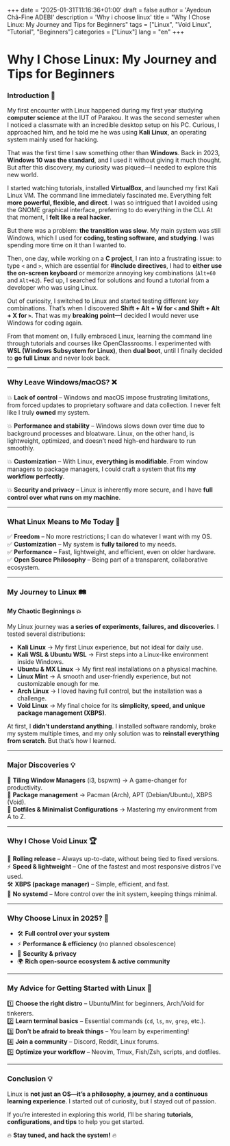 +++
date = '2025-01-31T11:16:36+01:00'
draft = false
author = 'Ayedoun Châ-Fine ADEBI'
description = 'Why i choose linux'
title = "Why I Chose Linux: My Journey and Tips for Beginners"
tags = ["Linux", "Void Linux", "Tutorial", "Beginners"]
categories = ["Linux"]
lang = "en"
+++


# **Why I Chose Linux: My Journey and Tips for Beginners**  

### **Introduction** 🌱  

My first encounter with Linux happened during my first year studying **computer science** at the IUT of Parakou. It was the second semester when I noticed a classmate with an incredible desktop setup on his PC. Curious, I approached him, and he told me he was using **Kali Linux**, an operating system mainly used for hacking.  

That was the first time I saw something other than **Windows**. Back in 2023, **Windows 10 was the standard**, and I used it without giving it much thought. But after this discovery, my curiosity was piqued—I needed to explore this new world.  

I started watching tutorials, installed **VirtualBox**, and launched my first Kali Linux VM. The command line immediately fascinated me. Everything felt **more powerful, flexible, and direct**. I was so intrigued that I avoided using the GNOME graphical interface, preferring to do everything in the CLI. At that moment, I **felt like a real hacker**.  

But there was a problem: **the transition was slow**. My main system was still Windows, which I used for **coding, testing software, and studying**. I was spending more time on it than I wanted to.  

Then, one day, while working on a **C project**, I ran into a frustrating issue: to type `<` and `>`, which are essential for **#include directives**, I had to **either use the on-screen keyboard** or memorize annoying key combinations (`Alt+60` and `Alt+62`). Fed up, I searched for solutions and found a tutorial from a developer who was using Linux.  

Out of curiosity, I switched to Linux and started testing different key combinations. That’s when I discovered **Shift + Alt + W for `<` and Shift + Alt + X for `>`**. That was my **breaking point**—I decided I would never use Windows for coding again.  

From that moment on, I fully embraced Linux, learning the command line through tutorials and courses like OpenClassrooms. I experimented with **WSL (Windows Subsystem for Linux)**, then **dual boot**, until I finally decided to **go full Linux** and never look back.  

---

### **Why Leave Windows/macOS?** ❌  

💥 **Lack of control** – Windows and macOS impose frustrating limitations, from forced updates to proprietary software and data collection. I never felt like I truly **owned** my system.  

💥 **Performance and stability** – Windows slows down over time due to background processes and bloatware. Linux, on the other hand, is lightweight, optimized, and doesn’t need high-end hardware to run smoothly.  

💥 **Customization** – With Linux, **everything is modifiable**. From window managers to package managers, I could craft a system that fits **my workflow perfectly**.  

💥 **Security and privacy** – Linux is inherently more secure, and I have **full control over what runs on my machine**.  

---

### **What Linux Means to Me Today** 🚀  

✅ **Freedom** – No more restrictions; I can do whatever I want with my OS.  
✅ **Customization** – My system is **fully tailored** to my needs.  
✅ **Performance** – Fast, lightweight, and efficient, even on older hardware.  
✅ **Open Source Philosophy** – Being part of a transparent, collaborative ecosystem.  

---

### **My Journey to Linux** 🛤️  

#### **My Chaotic Beginnings** 💥  
My Linux journey was **a series of experiments, failures, and discoveries**. I tested several distributions:  

- **Kali Linux** → My first Linux experience, but not ideal for daily use.  
- **Kali WSL & Ubuntu WSL** → First steps into a Linux-like environment inside Windows.  
- **Ubuntu & MX Linux** → My first real installations on a physical machine.  
- **Linux Mint** → A smooth and user-friendly experience, but not customizable enough for me.  
- **Arch Linux** → I loved having full control, but the installation was a challenge.  
- **Void Linux** → My final choice for its **simplicity, speed, and unique package management (XBPS)**.  

At first, I **didn’t understand anything**. I installed software randomly, broke my system multiple times, and my only solution was to **reinstall everything from scratch**. But that’s how I learned.  

---

### **Major Discoveries** 💡  

🔹 **Tiling Window Managers** (i3, bspwm) → A game-changer for productivity.  
🔹 **Package management** → Pacman (Arch), APT (Debian/Ubuntu), XBPS (Void).  
🔹 **Dotfiles & Minimalist Configurations** → Mastering my environment from A to Z.  

---

### **Why I Chose Void Linux** 🏆  

💨 **Rolling release** – Always up-to-date, without being tied to fixed versions.  
⚡ **Speed & lightweight** – One of the fastest and most responsive distros I’ve used.  
🛠 **XBPS (package manager)** – Simple, efficient, and fast.  
🚀 **No systemd** – More control over the init system, keeping things minimal.  

---

### **Why Choose Linux in 2025?** 📅  

- 🛠 **Full control over your system**  
- ⚡ **Performance & efficiency** (no planned obsolescence)  
- 🔐 **Security & privacy**  
- 🌍 **Rich open-source ecosystem & active community**  

---

### **My Advice for Getting Started with Linux** 🎯  

1️⃣ **Choose the right distro** – Ubuntu/Mint for beginners, Arch/Void for tinkerers.  
2️⃣ **Learn terminal basics** – Essential commands (`cd`, `ls`, `mv`, `grep`, etc.).  
3️⃣ **Don’t be afraid to break things** – You learn by experimenting!  
4️⃣ **Join a community** – Discord, Reddit, Linux forums.  
5️⃣ **Optimize your workflow** – Neovim, Tmux, Fish/Zsh, scripts, and dotfiles.  

---

### **Conclusion** 💡  

Linux is **not just an OS—it’s a philosophy, a journey, and a continuous learning experience**. I started out of curiosity, but I stayed out of passion.  

If you’re interested in exploring this world, I’ll be sharing **tutorials, configurations, and tips** to help you get started.  

🔥 **Stay tuned, and hack the system!** 🔥